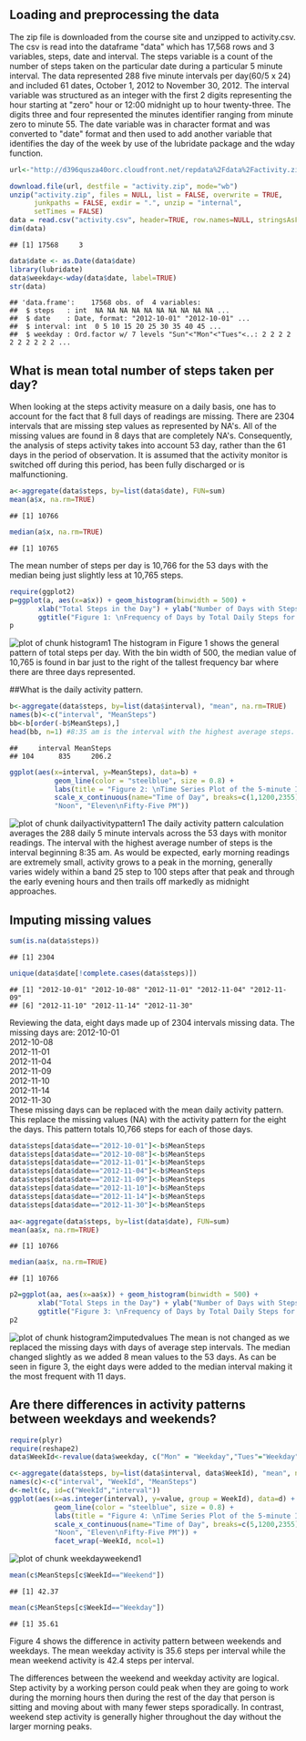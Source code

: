 


## Loading and preprocessing the data

The zip file is downloaded from the course site and unzipped to activity.csv. The csv is read into the dataframe "data" which has 17,568 rows and 3 variables, steps, date and interval. The steps variable is a count of the number of steps taken on the particular date during a particular 5 minute interval.  The data represented 288 five minute intervals per day(60/5 x 24) and included 61 dates, October 1, 2012 to November 30, 2012. The interval variable was structured as an integer with the first 2 digits representing the hour starting at "zero" hour or 12:00 midnight up to hour twenty-three.  The digits three and four represented the minutes identifier ranging from minute zero to minute 55. The date variable was in character format and was converted to "date" format and then used to add another variable that identifies the day of the week by use of the lubridate package and the wday function. 

```r
url<-"http://d396qusza40orc.cloudfront.net/repdata%2Fdata%2Factivity.zip"

download.file(url, destfile = "activity.zip", mode="wb") 
unzip("activity.zip", files = NULL, list = FALSE, overwrite = TRUE,
      junkpaths = FALSE, exdir = ".", unzip = "internal",
      setTimes = FALSE)
data = read.csv("activity.csv", header=TRUE, row.names=NULL, stringsAsFactors=FALSE)
dim(data)
```

```
## [1] 17568     3
```

```r
data$date <- as.Date(data$date)
library(lubridate)
data$weekday<-wday(data$date, label=TRUE)
str(data)
```

```
## 'data.frame':	17568 obs. of  4 variables:
##  $ steps   : int  NA NA NA NA NA NA NA NA NA NA ...
##  $ date    : Date, format: "2012-10-01" "2012-10-01" ...
##  $ interval: int  0 5 10 15 20 25 30 35 40 45 ...
##  $ weekday : Ord.factor w/ 7 levels "Sun"<"Mon"<"Tues"<..: 2 2 2 2 2 2 2 2 2 2 ...
```


## What is mean total number of steps taken per day?

When looking at the steps activity measure on a daily basis, one has to account for the fact that 8 full days of readings are missing.  There are 2304 intervals that are missing step values as represented by NA's.  All of the missing values are found in 8 days that are completely NA's.  Consequently, the analysis of steps activity takes into account 53 day, rather than the 61 days in the period of observation.  It is assumed that the activity monitor is switched off during this period, has been fully discharged or is malfunctioning.


```r
a<-aggregate(data$steps, by=list(data$date), FUN=sum)
mean(a$x, na.rm=TRUE)
```

```
## [1] 10766
```

```r
median(a$x, na.rm=TRUE)
```

```
## [1] 10765
```

The mean number of steps per day is 10,766 for the 53 days with the median being just slightly less at 10,765 steps. 

```r
require(ggplot2)
p=ggplot(a, aes(x=a$x)) + geom_histogram(binwidth = 500) +
       xlab("Total Steps in the Day") + ylab("Number of Days with Steps") +
       ggtitle("Figure 1: \nFrequency of Days by Total Daily Steps for All Daily Measurement Intervals\n October 1, 2012 to November 30, 2012")
p
```

![plot of chunk histogram1](figures/plot-histogram1.png) 
The histogram in Figure 1 shows the general pattern of total steps per day. With the bin width of 500, the median value of 10,765 is found in bar just to the right of the tallest frequency bar where there are three days represented. 

##What is the daily activity pattern.

```r
b<-aggregate(data$steps, by=list(data$interval), "mean", na.rm=TRUE)
names(b)<-c("interval", "MeanSteps")
bb<-b[order(-b$MeanSteps),]
head(bb, n=1) #8:35 am is the interval with the highest average steps. 
```

```
##     interval MeanSteps
## 104      835     206.2
```

```r
ggplot(aes(x=interval, y=MeanSteps), data=b) + 
           geom_line(color = "steelblue", size = 0.8) + 
           labs(title = "Figure 2: \nTime Series Plot of the 5-minute Intervals Steps Registered \n Between September 1, 2012 and October 30, 2012", y="Mean Steps per Interval") + 
           scale_x_continuous(name="Time of Day", breaks=c(1,1200,2355), labels=c("Midnight",
           "Noon", "Eleven\nFifty-Five PM"))
```

![plot of chunk dailyactivitypattern1](figures/plot-dailyactivitypattern1.png) 
The daily activity pattern calculation averages the 288 daily 5 minute intervals across the 53 days with monitor readings.  The interval with the highest average number of steps is the interval beginning 8:35 am.  As would be expected, early morning readings are extremely small, activity grows to a peak in the morning, generally varies widely within a band 25 step to 100 steps after that peak and through the early evening hours and then trails off markedly as midnight approaches.



## Imputing missing values


```r
sum(is.na(data$steps))
```

```
## [1] 2304
```

```r
unique(data$date[!complete.cases(data$steps)])
```

```
## [1] "2012-10-01" "2012-10-08" "2012-11-01" "2012-11-04" "2012-11-09"
## [6] "2012-11-10" "2012-11-14" "2012-11-30"
```
Reviewing the data, eight days made up of 2304 intervals missing data.  The missing days are: 
2012-10-01  
2012-10-08  
2012-11-01  
2012-11-04  
2012-11-09  
2012-11-10  
2012-11-14  
2012-11-30  
These missing days can be replaced with the mean daily activity pattern. This replace the missing values (NA) with the activity pattern for the eight the days. This pattern totals 10,766 steps for each of those days. 



```r
data$steps[data$date=="2012-10-01"]<-b$MeanSteps
data$steps[data$date=="2012-10-08"]<-b$MeanSteps
data$steps[data$date=="2012-11-01"]<-b$MeanSteps
data$steps[data$date=="2012-11-04"]<-b$MeanSteps
data$steps[data$date=="2012-11-09"]<-b$MeanSteps
data$steps[data$date=="2012-11-10"]<-b$MeanSteps
data$steps[data$date=="2012-11-14"]<-b$MeanSteps
data$steps[data$date=="2012-11-30"]<-b$MeanSteps
```



```r
aa<-aggregate(data$steps, by=list(data$date), FUN=sum)
mean(aa$x, na.rm=TRUE)
```

```
## [1] 10766
```

```r
median(aa$x, na.rm=TRUE)
```

```
## [1] 10766
```

```r
p2=ggplot(aa, aes(x=aa$x)) + geom_histogram(binwidth = 500) +
       xlab("Total Steps in the Day") + ylab("Number of Days with Steps") +
       ggtitle("Figure 3: \nFrequency of Days by Total Daily Steps for All Daily Measurement Intervals\n After Imputing Average Daily Pattern")
p2
```

![plot of chunk histogram2imputedvalues](figures/plot-histogram2imputedvalues.png) 
The mean is not changed as we replaced the missing days with days of average step intervals.  The median changed slightly as we added 8 mean values to the 53 days.  As can be seen in figure 3, the eight days were added to the median interval making it the most frequent with 11 days. 




## Are there differences in activity patterns between weekdays and weekends?

```r
require(plyr)
require(reshape2)
data$WeekId<-revalue(data$weekday, c("Mon" = "Weekday","Tues"="Weekday","Wed"="Weekday","Thurs"="Weekday","Fri"= "Weekday", "Sun"= "Weekend", "Sat" = "Weekend"))

c<-aggregate(data$steps, by=list(data$interval, data$WeekId), "mean", na.rm=TRUE)
names(c)<-c("interval", "WeekId", "MeanSteps")
d<-melt(c, id=c("WeekId","interval"))
ggplot(aes(x=as.integer(interval), y=value, group = WeekId), data=d) + 
           geom_line(color = "steelblue", size = 0.8) + 
           labs(title = "Figure 4: \nTime Series Plot of the 5-minute Intervals Steps Registered \n Between September 1, 2012 and October 30, 2012", y= "Mean Steps per Interval") + 
           scale_x_continuous(name="Time of Day", breaks=c(5,1200,2355), labels=c("Midnight",
           "Noon", "Eleven\nFifty-Five PM")) +
           facet_wrap(~WeekId, ncol=1) 
```

![plot of chunk weekdayweekend1](figures/plot-weekdayweekend1.png) 

```r
mean(c$MeanSteps[c$WeekId=="Weekend"])
```

```
## [1] 42.37
```

```r
mean(c$MeanSteps[c$WeekId=="Weekday"])
```

```
## [1] 35.61
```

Figure 4 shows the difference in activity pattern between weekends and weekdays.  The mean weekday activity is 35.6 steps per interval while the mean weekend activity is 42.4 steps per interval.  

The differences between the weekend and weekday activity are logical.  Step activity by a working person could peak when they are going to work during the morning hours then during the rest of the day that person is sitting and moving about with many fewer steps sporadically.  In contrast, weekend step activity is generally higher throughout the day without the larger morning peaks.




